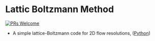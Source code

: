 # Lattic Boltzmann Method

[![PRs Welcome](https://img.shields.io/badge/PRs-welcome-brightgreen.svg?style=flat-square)](http://makeapullrequest.com)


* A simple lattice-Boltzmann code for 2D flow resolutions, ([Python](https://github.com/jviquerat/lbm))
